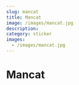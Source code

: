 ```yaml
---
slug: mancat
title: Mancat
image: /images/mancat.jpg
description:
category: sticker
images:
  - /images/mancat.jpg
---
```


# Mancat
